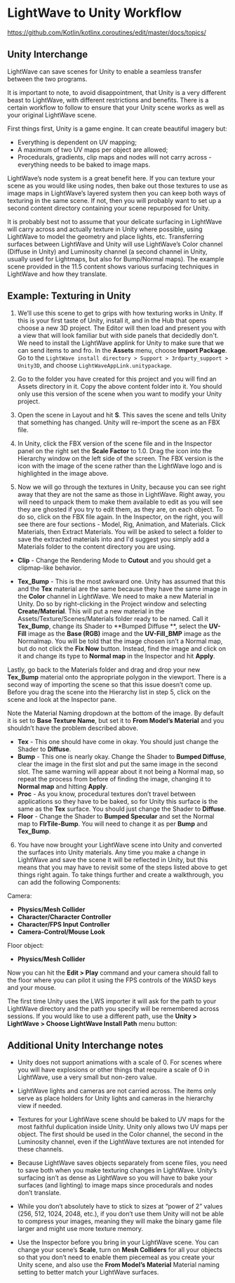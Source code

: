 # LightWave to Unity Workflow

<contribute-url for="Shortcut.md,coroutines-basics.md,coroutines-basic-jvm.md,cancellation-and-timeouts.md,composing-suspending-functions.md,coroutine-context-and-dispatchers.md,flow.md,channels.md,exception-handling.md,shared-mutable-state-and-concurrency.md,select-expression.md,debug-coroutines-with-idea.md,debug-flow-with-idea.md">https://github.com/Kotlin/kotlinx.coroutines/edit/master/docs/topics/</contribute-url>

## Unity Interchange


LightWave can save scenes for Unity to enable a seamless transfer between the two programs.

It is important to note, to avoid disappointment, that Unity is a very different beast to LightWave, with different
restrictions and benefits. There is a certain workflow to follow to ensure that your Unity scene works as well as your
original LightWave scene.

First things first, Unity is a game engine. It can create beautiful imagery but:

* Everything is dependent on UV mapping;
* A maximum of two UV maps per object are allowed;
* Procedurals, gradients, clip maps and nodes will not carry across - everything needs to be baked to image maps.

LightWave’s node system is a great benefit here. If you can texture your scene as you would like using nodes, then bake
out those textures to use as image maps in LightWave’s layered system then you can keep both ways of texturing in the
same scene. If not, then you will probably want to set up a second content directory containing your scene repurposed
for Unity.

It is probably best not to assume that your delicate surfacing in LightWave will carry across and actually texture in
Unity where possible, using LightWave to model the geometry and place lights, etc. Transferring surfaces between
LightWave and Unity will use LightWave’s Color channel (Diffuse in Unity) and Luminosity channel (a second channel in
Unity, usually used for Lightmaps, but also for Bump/Normal maps). The example scene provided in the 11.5 content shows
various surfacing techniques in LightWave and how they translate.

## Example: Texturing in Unity

1. We’ll use this scene to get to grips with how texturing works in Unity. If this is your first taste of Unity, install
   it, and in the Hub that opens choose a new 3D project. The Editor will then load and present you with a view that
   will look familiar but with side panels that decidedly don't. We need to install the LightWave applink for Unity to
   make sure that we can send items to and fro. In the **Assets** menu, choose **Import Package**. Go to
   the `LightWave install directory > Support > 3rdparty_support > Unity3D`, and choose `LightWaveAppLink.unitypackage`.

2. Go to the folder you have created for this project and you will find an Assets directory in it. Copy the above
   content folder into it. You should only use this version of the scene when you want to modify your Unity project.

3. Open the scene in Layout and hit <shortcut>**S**</shortcut>. This saves the scene and tells Unity that something has
   changed. Unity will re-import the scene as an FBX file.

4. In Unity, click the FBX version of the scene file and in the Inspector panel on the right set the **Scale Factor** to
   1.0. Drag the icon into the Hierarchy window on the left side of the screen. The FBX version is the icon with the
   image of the scene rather than the LightWave logo and is highlighted in the image above.

5. Now we will go through the textures in Unity, because you can see right away that they are not the same as those in
   LightWave. Right away, you will need to unpack them to make them available to edit as you will see they are ghosted
   if you try to edit them, as they are, on each object. To do so, click on the FBX file again. In the Inspector, on the
   right, you will see there are four sections - Model, Rig, Animation, and Materials. Click Materials, then Extract
   Materials. You will be asked to select a folder to save the extracted materials into and I'd suggest you simply add a
   Materials folder to the content directory you are using.

* **Clip** - Change the Rendering Mode to **Cutout** and you should get a clipmap-like behavior.

* **Tex_Bump** - This is the most awkward one. Unity has assumed that this and the **Tex** material are the same because
  they have the same image in the **Color** channel in LightWave. We need to make a new Material in Unity. Do so by
  right-clicking in the Project window and selecting **Create/Material**. This will put a new material in the
  Assets/Texture/Scenes/Materials folder ready to be named. Call it **Tex_Bump**, change its Shader to **Bumped Diffuse
  **, select the **UV-Fill** image as the **Base (RGB)** image and the **UV-Fill_BMP** image as the Normalmap. You will
  be told that the image chosen isn’t a Normal map, but do not click the **Fix Now** button. Instead, find the image and
  click on it and change its type to **Normal map** in the Inspector and hit **Apply**.

Lastly, go back to the Materials folder and drag and drop your new **Tex_Bump** material onto the appropriate polygon in
the viewport. There is a second way of importing the scene so that this issue doesn’t come up. Before you drag the scene
into the Hierarchy list in step 5, click on the scene and look at the Inspector pane.

Note the Material Naming dropdown at the bottom of the image. By default it is set to **Base Texture Name**, but set it
to **From Model’s Material** and you shouldn’t have the problem described above.

* **Tex** - This one should have come in okay. You should just change the Shader to **Diffuse**.
* **Bump** - This one is nearly okay. Change the Shader to **Bumped Diffuse**, clear the image in the first slot and put
  the same image in the second slot. The same warning will appear about it not being a Normal map, so repeat the process
  from before of finding the image, changing it to **Normal map** and hitting **Apply**.
* **Proc** - As you know, procedural textures don’t travel between applications so they have to be baked, so for Unity
  this surface is the same as the **Tex** surface. You should just change the Shader to **Diffuse**.
* **Floor** - Change the Shader to **Bumped Specular** and set the Normal map to **FlrTile-Bump**. You will need to
  change it as per **Bump** and **Tex_Bump**.

6. You have now brought your LightWave scene into Unity and converted the surfaces into Unity materials. Any time you
   make a change in LightWave and save the scene it will be reflected in Unity, but this means that you may have to
   revisit some of the steps listed above to get things right again. To take things further and create a walkthrough,
   you can add the following Components:

Camera:

* **Physics/Mesh Collider**
* **Character/Character Controller**
* **Character/FPS Input Controller**
* **Camera-Control/Mouse Look**

Floor object:

* **Physics/Mesh Collider**

Now you can hit the **Edit > Play** command and your camera should fall to the floor where you can pilot it using the
FPS controls of the WASD keys and your mouse.

The first time Unity uses the LWS importer it will ask for the path to your LightWave directory and the path you specify
will be remembered across sessions. If you would like to use a different path, use the **Unity > LightWave > Choose
LightWave Install Path** menu button:

## Additional Unity Interchange notes

* Unity does not support animations with a scale of 0. For scenes where you will have explosions or other things that
  require a scale of 0 in LightWave, use a very small but non-zero value.
* LightWave lights and cameras are not carried across. The items only serve as place holders for Unity lights and
  cameras in the hierarchy view if needed.
* Textures for your LightWave scene should be baked to UV maps for the most faithful duplication inside Unity. Unity
  only allows two UV maps per object. The first should be used in the Color channel, the second in the Luminosity
  channel, even if the LightWave textures are not intended for these channels.
* Because LightWave saves objects separately from scene files, you need to save both when you make texturing changes in
  LightWave. Unity’s surfacing isn’t as dense as LightWave so you will have to bake your surfaces (and lighting) to
  image maps since procedurals and nodes don’t translate.
* While you don’t absolutely have to stick to sizes at “power of 2” values (256, 512, 1024, 2048, etc.), if you don’t
  use them Unity will not be able to compress your images, meaning they will make the binary game file larger and might
  use more texture memory.

* Use the Inspector before you bring in your LightWave scene. You can change your scene’s **Scale**, turn on **Mesh
  Colliders** for all your objects so that you don’t need to enable them piecemeal as you create your Unity scene, and
  also use the **From Model’s Material** Material naming setting to better match your LightWave surfaces.
